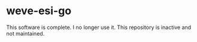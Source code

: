 # weve-esi-go
This software is complete. I no longer use it. This repository is inactive and not maintained.
